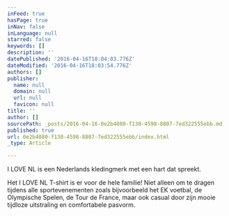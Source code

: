 ```yaml
---
inFeed: true
hasPage: true
inNav: false
inLanguage: null
starred: false
keywords: []
description: ''
datePublished: '2016-04-16T18:04:03.776Z'
dateModified: '2016-04-16T18:03:54.776Z'
authors: []
publisher:
  name: null
  domain: null
  url: null
  favicon: null
title: ''
author: []
sourcePath: _posts/2016-04-16-0e2b4080-f130-4598-8807-7ed322555ebb.md
published: true
url: 0e2b4080-f130-4598-8807-7ed322555ebb/index.html
_type: Article

---
```

I LOVE NL is een Nederlands kledingmerk met een hart dat spreekt.

Het I LOVE NL T-shirt is er voor de hele familie! Niet alleen om te dragen tijdens alle sportevenementen zoals bijvoorbeeld het EK voetbal, de Olympische Spelen, de Tour de France, maar ook casual door zijn mooie tijdloze uitstraling en comfortabele pasvorm.